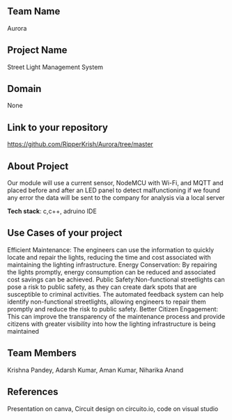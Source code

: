 ## Team Name 
Aurora
## Project Name
Street Light Management System

## Domain
None


## Link to your repository
https://github.com/RipperKrish/Aurora/tree/master

## About Project
Our  module will use a current sensor, NodeMCU with Wi-Fi, and MQTT and placed before and after an LED panel to detect malfunctioning  if we found any error the data will be sent to the company for analysis via a local server







**Tech stack**:
c,c++, adruino IDE

 

## Use Cases of your project
Efficient Maintenance: The engineers can use the information to quickly locate and repair the lights, reducing the time and cost associated with maintaining the lighting infrastructure.
Energy Conservation: By repairing the lights promptly, energy consumption can be reduced and associated cost savings can be achieved.
Public Safety:Non-functional streetlights can pose a risk to public safety, as they can create dark spots that are susceptible to criminal activities. The automated feedback system can help identify non-functional streetlights, allowing engineers to repair them promptly and reduce the risk to public safety.
Better Citizen Engagement: This can improve the transparency of the maintenance process and provide citizens with greater visibility into how the lighting infrastructure is being maintained


## Team Members
Krishna Pandey,
Adarsh Kumar,
Aman Kumar,
Niharika Anand


## References
Presentation on canva,
Circuit design on circuito.io,
code on visual studio
